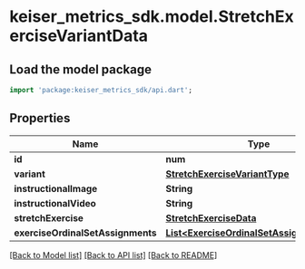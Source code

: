 # keiser_metrics_sdk.model.StretchExerciseVariantData

## Load the model package
```dart
import 'package:keiser_metrics_sdk/api.dart';
```

## Properties
Name | Type | Description | Notes
------------ | ------------- | ------------- | -------------
**id** | **num** |  | 
**variant** | [**StretchExerciseVariantType**](StretchExerciseVariantType.md) |  | 
**instructionalImage** | **String** |  | [optional] 
**instructionalVideo** | **String** |  | [optional] 
**stretchExercise** | [**StretchExerciseData**](StretchExerciseData.md) |  | [optional] 
**exerciseOrdinalSetAssignments** | [**List&lt;ExerciseOrdinalSetAssignmentData&gt;**](ExerciseOrdinalSetAssignmentData.md) |  | [optional] 

[[Back to Model list]](../README.md#documentation-for-models) [[Back to API list]](../README.md#documentation-for-api-endpoints) [[Back to README]](../README.md)


